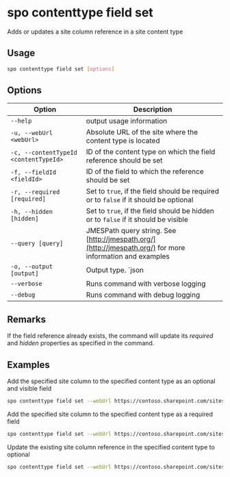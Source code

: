 # spo contenttype field set

Adds or updates a site column reference in a site content type

## Usage

```sh
spo contenttype field set [options]
```

## Options

Option|Description
------|-----------
`--help`|output usage information
`-u, --webUrl <webUrl>`|Absolute URL of the site where the content type is located
`-c, --contentTypeId <contentTypeId>`|ID of the content type on which the field reference should be set
`-f, --fieldId <fieldId>`|ID of the field to which the reference should be set
`-r, --required [required]`|Set to `true`, if the field should be required or to `false` if it should be optional
`-h, --hidden [hidden]`|Set to `true`, if the field should be hidden or to `false` if it should be visible
`--query [query]`|JMESPath query string. See [http://jmespath.org/](http://jmespath.org/) for more information and examples
`-o, --output [output]`|Output type. `json|text`. Default `text`
`--verbose`|Runs command with verbose logging
`--debug`|Runs command with debug logging

## Remarks

If the field reference already exists, the command will update its _required_ and _hidden_ properties as specified in the command.

## Examples

Add the specified site column to the specified content type as an optional and visible field

```sh
spo contenttype field set --webUrl https://contoso.sharepoint.com/sites/portal --contentTypeId 0x01007926A45D687BA842B947286090B8F67D --fieldId ebe7e498-44ff-43da-a7e5-99b444f656a5
```

Add the specified site column to the specified content type as a required field

```sh
spo contenttype field set --webUrl https://contoso.sharepoint.com/sites/portal --contentTypeId 0x01007926A45D687BA842B947286090B8F67D --fieldId ebe7e498-44ff-43da-a7e5-99b444f656a5 --required true
```

Update the existing site column reference in the specified content type to optional

```sh
spo contenttype field set --webUrl https://contoso.sharepoint.com/sites/portal --contentTypeId 0x01007926A45D687BA842B947286090B8F67D --fieldId ebe7e498-44ff-43da-a7e5-99b444f656a5 --required false
```